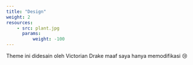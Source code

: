 ```yaml
---
title: "Design"
weight: 2
resources:
    - src: plant.jpg
      params:
          weight: -100
---
```


Theme ini didesain oleh Victorian Drake maaf saya hanya memodifikasi :cry:
